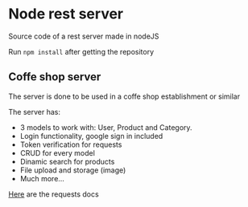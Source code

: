 

# Node rest server

Source code of a rest server made in nodeJS

Run ```npm install```  after getting the repository

## Coffe shop server

The server is done to be used in a coffe shop establishment or similar

The server has:
- 3 models to work with: User, Product and Category.
- Login functionality, google sign in included
- Token verification for requests
- CRUD for every model 
- Dinamic search for products
- File upload and storage (image)
- Much more...

[Here](https://documenter.getpostman.com/view/3105260/RzfnjmRx) are the requests docs




